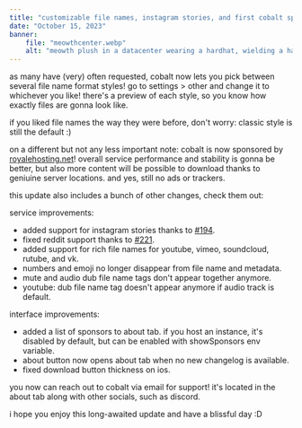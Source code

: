 ```yaml
---
title: "customizable file names, instagram stories, and first cobalt sponsor!"
date: "October 15, 2023"
banner:
    file: "meowthcenter.webp"
    alt: "meowth plush in a datacenter wearing a hardhat, wielding a hammer"
---
```

as many have (very) often requested, cobalt now lets you pick between several file name format styles!
go to <span class="text-backdrop">settings > other</span> and change it to whichever you like! there's a preview of each style, so you know how exactly files are gonna look like.

if you liked file names the way they were before, don't worry: classic style is still the default :)

on a different but not any less important note: cobalt is now sponsored by [royalehosting.net](https://royalehosting.net/)!
overall service performance and stability is gonna be better, but also more content will be possible to download thanks to geniuine server locations. and yes, still no ads or trackers.

this update also includes a bunch of other changes, check them out:

service improvements:
- added support for instagram stories thanks to [#194](https://github.com/imputnet/cobalt/pull/194).
- fixed reddit support thanks to [#221](https://github.com/imputnet/cobalt/pull/221).
- added support for rich file names for youtube, vimeo, soundcloud, rutube, and vk.
- numbers and emoji no longer disappear from file name and metadata.
- mute and audio dub file name tags don't appear together anymore.
- youtube: dub file name tag doesn't appear anymore if audio track is default.

interface improvements:
- added a list of sponsors to about tab. if you host an instance, it's disabled by default, but can be enabled with showSponsors env variable.
- about button now opens about tab when no new changelog is available.
- fixed download button thickness on ios.

you now can reach out to cobalt via email for support! it's located in the about tab along with other socials, such as discord.

i hope you enjoy this long-awaited update and have a blissful day :D